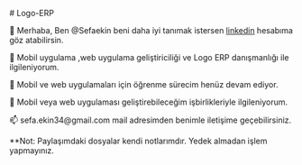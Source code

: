 <p># Logo-ERP </p>
<p>👋 Merhaba, Ben @Sefaekin beni daha iyi tanımak istersen <a href="https://www.linkedin.com/in/sefa-ekin-074b96151/" target="_blank" rel="noopener noreferrer">linkedin</a>  hesabıma göz atabilirsin. </p>
<p>👀 Mobil uygulama ,web uygulama geliştiriciliği ve Logo ERP danışmanlığı ile ilgileniyorum. </p>
<p>🌱 Mobil ve web uygulamaları için öğrenme sürecim henüz devam ediyor. </p>
<p>💞️ Mobil veya web uygulaması geliştirebileceğim işbirlikleriyle ilgileniyorum. </p>
<p>📫 sefa.ekin34@gmail.com mail adresimden benimle iletişime geçebilirsiniz.</p>
**Not: Paylaşımdaki dosyalar kendi notlarımdır. Yedek almadan işlem yapmayınız.
